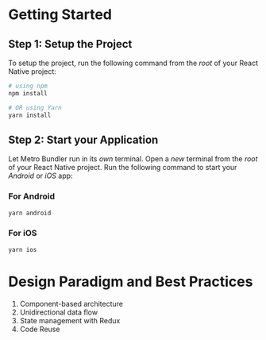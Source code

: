 # Getting Started

## Step 1: Setup the Project

To setup the project, run the following command from the _root_ of your React Native project:

```bash
# using npm
npm install

# OR using Yarn
yarn install
```

## Step 2: Start your Application

Let Metro Bundler run in its _own_ terminal. Open a _new_ terminal from the _root_ of your React Native project. Run the following command to start your _Android_ or _iOS_ app:

### For Android

```bash
yarn android
```

### For iOS

```bash
yarn ios
```

# Design Paradigm and Best Practices

1. Component-based architecture
2. Unidirectional data flow
3. State management with Redux
4. Code Reuse
